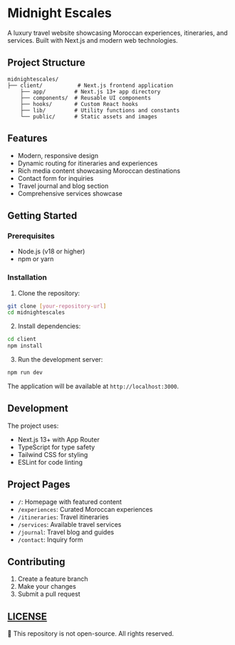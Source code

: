 # Midnight Escales

A luxury travel website showcasing Moroccan experiences, itineraries, and services. Built with Next.js and modern web technologies.

## Project Structure

```
midnightescales/
├── client/           # Next.js frontend application
    ├── app/         # Next.js 13+ app directory
    ├── components/  # Reusable UI components
    ├── hooks/       # Custom React hooks
    ├── lib/         # Utility functions and constants
    └── public/      # Static assets and images
```

## Features

- Modern, responsive design
- Dynamic routing for itineraries and experiences
- Rich media content showcasing Moroccan destinations
- Contact form for inquiries
- Travel journal and blog section
- Comprehensive services showcase

## Getting Started

### Prerequisites

- Node.js (v18 or higher)
- npm or yarn

### Installation

1. Clone the repository:
```bash
git clone [your-repository-url]
cd midnightescales
```

2. Install dependencies:
```bash
cd client
npm install
```

3. Run the development server:
```bash
npm run dev
```

The application will be available at `http://localhost:3000`.

## Development

The project uses:
- Next.js 13+ with App Router
- TypeScript for type safety
- Tailwind CSS for styling
- ESLint for code linting

## Project Pages

- `/`: Homepage with featured content
- `/experiences`: Curated Moroccan experiences
- `/itineraries`: Travel itineraries
- `/services`: Available travel services
- `/journal`: Travel blog and guides
- `/contact`: Inquiry form

## Contributing

1. Create a feature branch
2. Make your changes
3. Submit a pull request

## [LICENSE](LICENSE)

🚫 This repository is not open-source. All rights reserved.


